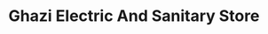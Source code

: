 ---
title: "Ghazi Electric And Sanitary Store"
url: /karachi/ghazi-electric-and-sanitary-store/
shop: Elektronik
---